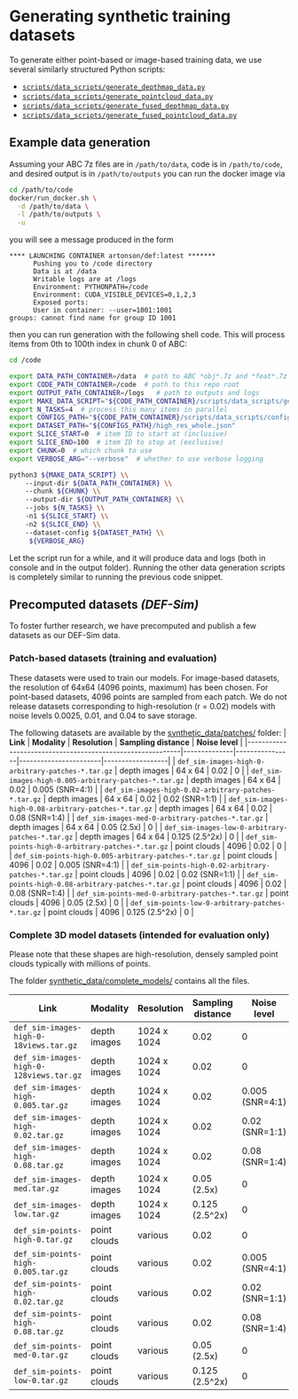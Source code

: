 # Generating synthetic training datasets

To generate either point-based or image-based training data, we use several similarly 
structured Python scripts:
 * [`scripts/data_scripts/generate_depthmap_data.py`](https://github.com/artonson/def/blob/main/scripts/data_scripts/generate_depthmap_data.py) 
 * [`scripts/data_scripts/generate_pointcloud_data.py`](https://github.com/artonson/def/blob/main/scripts/data_scripts/generate_pointcloud_data.py) 
* [`scripts/data_scripts/generate_fused_depthmap_data.py`](https://github.com/artonson/def/blob/main/scripts/data_scripts/generate_fused_depthmap_data.py)
* [`scripts/data_scripts/generate_fused_pointcloud_data.py`](https://github.com/artonson/def/blob/main/scripts/data_scripts/generate_fused_pointcloud_data.py) 

## Example data generation 

Assuming your ABC 7z files are in `/path/to/data`, 
code is in `/path/to/code`,
and desired output is in `/path/to/outputs`
you can run the docker image via 
```bash
cd /path/to/code
docker/run_docker.sh \
  -d /path/to/data \
  -l /path/to/outputs \
  -u 
```
you will see a message produced in the form
```
**** LAUNCHING CONTAINER artonson/def:latest *******
      Pushing you to /code directory
      Data is at /data
      Writable logs are at /logs
      Environment: PYTHONPATH=/code
      Environment: CUDA_VISIBLE_DEVICES=0,1,2,3
      Exposed ports:
      User in container: --user=1001:1001
groups: cannot find name for group ID 1001
```
then you can run generation with the following shell code. 
This will process items from 0th to 100th index in chunk 0 of ABC:
```bash
cd /code 

export DATA_PATH_CONTAINER=/data  # path to ABC *obj*.7z and *feat*.7z files
export CODE_PATH_CONTAINER=/code  # path to this repo root
export OUTPUT_PATH_CONTAINER=/logs   # path to outputs and logs
export MAKE_DATA_SCRIPT="${CODE_PATH_CONTAINER}/scripts/data_scripts/generate_depthmap_data.py"
export N_TASKS=4  # process this many items in parallel
export CONFIGS_PATH="${CODE_PATH_CONTAINER}/scripts/data_scripts/configs/depthmap_datasets"  # 
export DATASET_PATH="${CONFIGS_PATH}/high_res_whole.json"
export SLICE_START=0  # item ID to start at (inclusive)
export SLICE_END=100  # item ID to stop at (exclusive)
export CHUNK=0  # which chunk to use 
export VERBOSE_ARG="--verbose"  # whether to use verbose logging

python3 ${MAKE_DATA_SCRIPT} \\
    --input-dir ${DATA_PATH_CONTAINER} \\
    --chunk ${CHUNK} \\
    --output-dir ${OUTPUT_PATH_CONTAINER} \\
    --jobs ${N_TASKS} \\
    -n1 ${SLICE_START} \\
    -n2 ${SLICE_END} \\
    --dataset-config ${DATASET_PATH} \\
     ${VERBOSE_ARG}
```
Let the script run for a while, and it will produce 
data and logs (both in console and in the output 
folder). 
Running the other data generation scripts is completely similar
to running the previous code snippet. 


## Precomputed datasets *(DEF-Sim)*

To foster further research, we have precomputed and publish
a few datasets as our DEF-Sim data. 

### Patch-based datasets (training and evaluation)

These datasets were used to train our models. 
For image-based datasets, the resolution of 64x64 (4096 points, maximum) has been chosen. 
For point-based datasets, 4096 points are sampled from each patch. 
We do not release datasets corresponding to high-resolution (r = 0.02)
models with noise levels 0.0025, 0.01, and 0.04 to save storage. 

The following datasets are available by the 
[synthetic_data/patches/](https://www.dropbox.com/scl/fo/o1iwodlqs1ksd0riiymuq/h?dl=0&rlkey=37oc14dg1m5f0jzh6t1prjtbw) folder: 
| **Link**                                                  | **Modality** | **Resolution** | **Sampling distance** | **Noise level**  |
|-----------------------------------------------------------|--------------|----------------|-----------------------|------------------|
| `def_sim-images-high-0-arbitrary-patches-*.tar.gz`        | depth images | 64 x 64        | 0.02                  | 0                |
| `def_sim-images-high-0.005-arbitrary-patches-*.tar.gz`    | depth images | 64 x 64        | 0.02                  | 0.005 (SNR=4:1)  |
| `def_sim-images-high-0.02-arbitrary-patches-*.tar.gz`     | depth images | 64 x 64        | 0.02                  | 0.02 (SNR=1:1)   |
| `def_sim-images-high-0.08-arbitrary-patches-*.tar.gz`     | depth images | 64 x 64        | 0.02                  | 0.08 (SNR=1:4)   |
| `def_sim-images-med-0-arbitrary-patches-*.tar.gz`         | depth images | 64 x 64        | 0.05 (2.5x)           | 0                |
| `def_sim-images-low-0-arbitrary-patches-*.tar.gz`         | depth images | 64 x 64        | 0.125 (2.5^2x)        | 0                |
| `def_sim-points-high-0-arbitrary-patches-*.tar.gz`        | point clouds | 4096           | 0.02                  | 0                |
| `def_sim-points-high-0.005-arbitrary-patches-*.tar.gz`    | point clouds | 4096           | 0.02                  | 0.005 (SNR=4:1)  |
| `def_sim-points-high-0.02-arbitrary-patches-*.tar.gz`     | point clouds | 4096           | 0.02                  | 0.02 (SNR=1:1)   |
| `def_sim-points-high-0.08-arbitrary-patches-*.tar.gz`     | point clouds | 4096           | 0.02                  | 0.08 (SNR=1:4)   |
| `def_sim-points-med-0-arbitrary-patches-*.tar.gz`         | point clouds | 4096           | 0.05 (2.5x)           | 0                |
| `def_sim-points-low-0-arbitrary-patches-*.tar.gz`         | point clouds | 4096           | 0.125 (2.5^2x)        | 0                |

### Complete 3D model datasets (intended for evaluation only)

Please note that these shapes are high-resolution, densely 
sampled point clouds typically with millions of points. 

The folder [synthetic_data/complete_models/](https://www.dropbox.com/scl/fo/o1iwodlqs1ksd0riiymuq/h?dl=0&rlkey=37oc14dg1m5f0jzh6t1prjtbw)
contains all the files.

| **Link**                                  | **Modality** | **Resolution** | **Sampling distance** | **Noise level**  | **Num. views** | **Num. shapes** |
|-------------------------------------------|--------------|----------------|-----------------------|------------------|----------------|-----------------|
| `def_sim-images-high-0-18views.tar.gz`    | depth images | 1024 x 1024    | 0.02                  | 0                | 18             | 85              | 
| `def_sim-images-high-0-128views.tar.gz`   | depth images | 1024 x 1024    | 0.02                  | 0                | 128            | 95              |
| `def_sim-images-high-0.005.tar.gz`        | depth images | 1024 x 1024    | 0.02                  | 0.005 (SNR=4:1)  | 18             | 87              |
| `def_sim-images-high-0.02.tar.gz`         | depth images | 1024 x 1024    | 0.02                  | 0.02 (SNR=1:1)   | 18             | 87              |
| `def_sim-images-high-0.08.tar.gz`         | depth images | 1024 x 1024    | 0.02                  | 0.08 (SNR=1:4)   | 18             | 87              |
| `def_sim-images-med.tar.gz`               | depth images | 1024 x 1024    | 0.05 (2.5x)           | 0                | 18             | 100             |
| `def_sim-images-low.tar.gz`               | depth images | 1024 x 1024    | 0.125 (2.5^2x)        | 0                | 18             | 104             |
| `def_sim-points-high-0.tar.gz`            | point clouds | various        | 0.02                  | 0                | point patches  | 84              |
| `def_sim-points-high-0.005.tar.gz`        | point clouds | various        | 0.02                  | 0.005 (SNR=4:1)  | point patches  | 83              |
| `def_sim-points-high-0.02.tar.gz`         | point clouds | various        | 0.02                  | 0.02 (SNR=1:1)   | point patches  | 84              |
| `def_sim-points-high-0.08.tar.gz`         | point clouds | various        | 0.02                  | 0.08 (SNR=1:4)   | point patches  | 83              |
| `def_sim-points-med-0.tar.gz`             | point clouds | various        | 0.05 (2.5x)           | 0                | point patches  | 103             |
| `def_sim-points-low-0.tar.gz`             | point clouds | various        | 0.125 (2.5^2x)        | 0                | point patches  | 75              |
